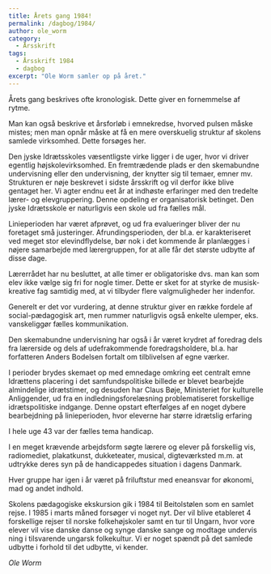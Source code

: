 ```yaml
---
title: Årets gang 1984!
permalink: /dagbog/1984/
author: ole_worm
category:
  - Årsskrift
tags:
  - Årsskrift 1984
  - dagbog
excerpt: "Ole Worm samler op på året."
---
```


Årets gang beskrives ofte kronologisk. Dette giver en fornemmelse af rytme. 

Man kan også beskrive et årsforløb i emnekredse, hvorved pulsen måske mistes; men man opnår måske at få en mere overskuelig struktur af skolens samlede virksomhed. Dette forsøges her. 

Den jyske Idrætsskoles væsentligste virke ligger i de uger, hvor vi driver egentlig højskolevirksomhed. En fremtrædende plads er den skemabundne undervisning eller den undervisning, der knytter sig til temaer, emner mv. Strukturen er nøje beskrevet i sidste årsskrift og vil derfor ikke blive gentaget her. Vi agter endnu eet år at indhøste erfaringer med den tredelte lærer- og elevgruppering. Denne opdeling er organisatorisk betinget. Den jyske Idrætsskole er naturligvis een skole ud fra fælles mål. 

Linieperioden har været afprøvet, og ud fra evalueringer bliver der nu foretaget små justeringer. Afrundingsperioden, der bl.a. er karakteriseret ved meget stor elevindflydelse, bør nok i det kommende år planlægges i nøjere samarbejde med lærergruppen, for at alle får det største udbytte af disse dage. 

Lærerrådet har nu besluttet, at alle timer er obligatoriske dvs. man kan som elev ikke vælge sig fri for nogle timer. Dette er sket for at styrke de musisk-kreative fag samtidig med, at vi tilbyder flere valgmuligheder her indenfor. 

Generelt er det vor vurdering, at denne struktur giver en række fordele af social-pædagogisk art, men rummer naturligvis også enkelte ulemper, eks. vanskeliggør fælles kommunikation. 

Den skemabundne undervisning har også i år været krydret af foredrag dels fra lærerside og dels af udefrakommende foredragsholdere, bl.a. har forfatteren Anders Bodelsen fortalt om tilblivelsen af egne værker. 

I perioder brydes skemaet op med emnedage omkring eet centralt emne Idrættens placering i det samfundspolitiske billede er blevet bearbejde almindelige idrætstimer, og desuden har Claus Bøje, Ministeriet for kulturelle Anliggender, ud fra en indledningsforelæsning problematiseret forskellige idrætspolitiske indgange. Denne opstart efterfølges af en noget dybere bearbejdning på linieperioden, hvor eleverne har større idrætslig erfaring 

I hele uge 43 var der fælles tema handicap. 

I en meget krævende arbejdsform søgte lærere og elever på forskellig vis, radiomediet, plakatkunst, dukketeater, musical, digteværksted m.m. at udtrykke deres syn på de handicappedes situation i dagens Danmark. 

Hver gruppe har igen i år været på friluftstur med eneansvar for økonomi, mad og andet indhold. 

Skolens pædagogiske ekskursion gik i 1984 til Beitolstølen som en samlet rejse. I 1985 i marts måned forsøger vi noget nyt. Der vil blive etableret 4 forskellige rejser til norske folkehøjskoler samt en tur til Ungarn, hvor vore elever vil vise danske danse og synge danske sange og modtage undervis ning i tilsvarende ungarsk folkekultur. Vi er noget spændt på det samlede udbytte i forhold til det udbytte, vi kender. 

_Ole Worm_
